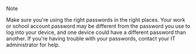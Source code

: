   > [!NOTE]
  > Make sure you're using the right passwords in the right places. Your work or school account password may be different from the password you use to log into your device, and one device could have a different password than another. If you're having trouble with your passwords, contact your IT administrator for help.
